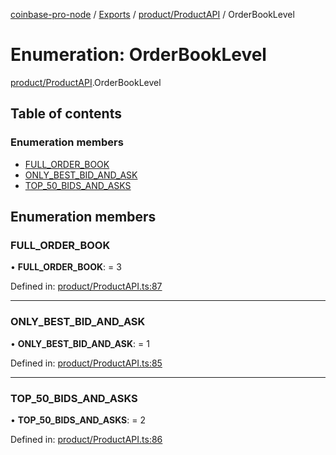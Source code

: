 [coinbase-pro-node](../README.md) / [Exports](../modules.md) / [product/ProductAPI](../modules/product_productapi.md) / OrderBookLevel

# Enumeration: OrderBookLevel

[product/ProductAPI](../modules/product_productapi.md).OrderBookLevel

## Table of contents

### Enumeration members

- [FULL_ORDER_BOOK](product_productapi.orderbooklevel.md#full_order_book)
- [ONLY_BEST_BID_AND_ASK](product_productapi.orderbooklevel.md#only_best_bid_and_ask)
- [TOP_50_BIDS_AND_ASKS](product_productapi.orderbooklevel.md#top_50_bids_and_asks)

## Enumeration members

### FULL_ORDER_BOOK

• **FULL_ORDER_BOOK**: = 3

Defined in: [product/ProductAPI.ts:87](https://github.com/bennycode/coinbase-pro-node/blob/845b71d/src/product/ProductAPI.ts#L87)

---

### ONLY_BEST_BID_AND_ASK

• **ONLY_BEST_BID_AND_ASK**: = 1

Defined in: [product/ProductAPI.ts:85](https://github.com/bennycode/coinbase-pro-node/blob/845b71d/src/product/ProductAPI.ts#L85)

---

### TOP_50_BIDS_AND_ASKS

• **TOP_50_BIDS_AND_ASKS**: = 2

Defined in: [product/ProductAPI.ts:86](https://github.com/bennycode/coinbase-pro-node/blob/845b71d/src/product/ProductAPI.ts#L86)
